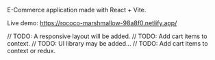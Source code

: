 E-Commerce application made with React + Vite.

Live demo:
https://rococo-marshmallow-98a8f0.netlify.app/

// TODO: A responsive layout will be added.
// TODO: Add cart items to context.
// TODO: UI library may be added...
// TODO: Add cart items to context or redux.
